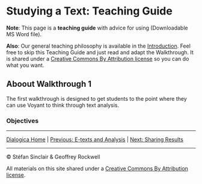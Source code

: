 # Studying a Text: Teaching Guide

**Note**: This page is a **teaching guide** with advice for using [](https://drive.google.com/drive/u/0/folders/1a2VRBO_vULjZ7t5t2DA8wMN0hQNC18zw) (Downloadable MS Word file). 

**Also**: Our general teaching philosophy is available in the [Introduction](/intro.md). Feel free to skip this Teaching Guide and just read and adapt the Walkthrough. It is shared under a [Creative Commons By Attribution license](https://creativecommons.org/licenses/by/4.0/) so you can do what you want.

## Aboout Walkthrough 1

The first walkthrough is designed to get students to the point where they can use Voyant to think through text analysis. 

### Objectives

----

[Dialogica Home](/index.md) | [Previous: E-texts and Analysis](/etexts.md) | [Next: Sharing Results](/share.md)

----

&copy; Stéfan Sinclair & Geoffrey Rockwell

All materials on this site shared under a [Creative Commons By Attribution license](https://creativecommons.org/licenses/by/4.0/).

